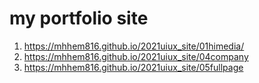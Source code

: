 # my portfolio site

1. https://mhhem816.github.io/2021uiux_site/01himedia/
2. https://mhhem816.github.io/2021uiux_site/04company
3. https://mhhem816.github.io/2021uiux_site/05fullpage
